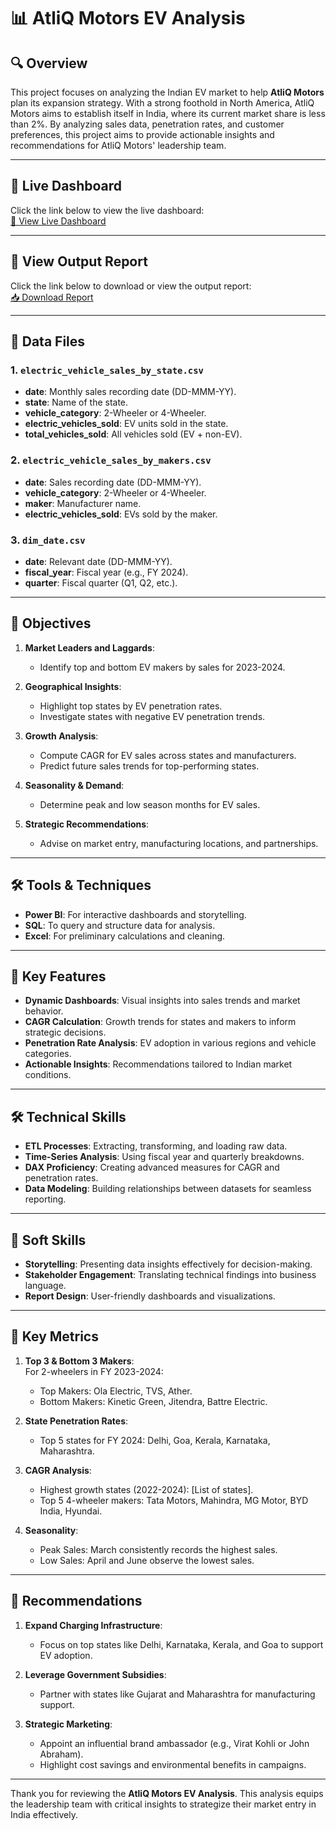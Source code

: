 # 📊 AtliQ Motors EV Analysis  

## 🔍 Overview  
This project focuses on analyzing the Indian EV market to help **AtliQ Motors** plan its expansion strategy. With a strong foothold in North America, AtliQ Motors aims to establish itself in India, where its current market share is less than 2%. By analyzing sales data, penetration rates, and customer preferences, this project aims to provide actionable insights and recommendations for AtliQ Motors' leadership team.

---

## 🚀 Live Dashboard  
Click the link below to view the live dashboard:  
[🔗 View Live Dashboard](https://app.powerbi.com/view?r=eyJrIjoiZmQxNjdlN2QtMDA4My00NzVlLWFkMDEtYmUxNWUxZjZkZGViIiwidCI6ImM2ZTU0OWIzLTVmNDUtNDAzMi1hYWU5LWQ0MjQ0ZGM1YjJjNCJ9)  

---

## 📄 View Output Report  
Click the link below to download or view the output report:  
[📥 Download Report](https://github.com/sahilparab1408/AtliQ-Motors-EV-Analysis/blob/main/AtliQ_Motors_EV_Insights_Report.pdf)  

---

## 📂 Data Files  

### 1. **`electric_vehicle_sales_by_state.csv`**  
- **date**: Monthly sales recording date (DD-MMM-YY).  
- **state**: Name of the state.  
- **vehicle_category**: 2-Wheeler or 4-Wheeler.  
- **electric_vehicles_sold**: EV units sold in the state.  
- **total_vehicles_sold**: All vehicles sold (EV + non-EV).  

### 2. **`electric_vehicle_sales_by_makers.csv`**  
- **date**: Sales recording date (DD-MMM-YY).  
- **vehicle_category**: 2-Wheeler or 4-Wheeler.  
- **maker**: Manufacturer name.  
- **electric_vehicles_sold**: EVs sold by the maker.  

### 3. **`dim_date.csv`**  
- **date**: Relevant date (DD-MMM-YY).  
- **fiscal_year**: Fiscal year (e.g., FY 2024).  
- **quarter**: Fiscal quarter (Q1, Q2, etc.).  

---

## 🎯 Objectives  

1. **Market Leaders and Laggards**:  
   - Identify top and bottom EV makers by sales for 2023-2024.  

2. **Geographical Insights**:  
   - Highlight top states by EV penetration rates.  
   - Investigate states with negative EV penetration trends.  

3. **Growth Analysis**:  
   - Compute CAGR for EV sales across states and manufacturers.  
   - Predict future sales trends for top-performing states.  

4. **Seasonality & Demand**:  
   - Determine peak and low season months for EV sales.  

5. **Strategic Recommendations**:  
   - Advise on market entry, manufacturing locations, and partnerships.  

---

## 🛠️ Tools & Techniques  

- **Power BI**: For interactive dashboards and storytelling.  
- **SQL**: To query and structure data for analysis.  
- **Excel**: For preliminary calculations and cleaning.  

---

## 📌 Key Features  

- **Dynamic Dashboards**: Visual insights into sales trends and market behavior.  
- **CAGR Calculation**: Growth trends for states and makers to inform strategic decisions.  
- **Penetration Rate Analysis**: EV adoption in various regions and vehicle categories.  
- **Actionable Insights**: Recommendations tailored to Indian market conditions.  

---

## 🛠️ Technical Skills  

- **ETL Processes**: Extracting, transforming, and loading raw data.  
- **Time-Series Analysis**: Using fiscal year and quarterly breakdowns.  
- **DAX Proficiency**: Creating advanced measures for CAGR and penetration rates.  
- **Data Modeling**: Building relationships between datasets for seamless reporting.  

---

## 🤝 Soft Skills  

- **Storytelling**: Presenting data insights effectively for decision-making.  
- **Stakeholder Engagement**: Translating technical findings into business language.  
- **Report Design**: User-friendly dashboards and visualizations.  

---

## 🧩 Key Metrics  

1. **Top 3 & Bottom 3 Makers**:   
   For 2-wheelers in FY 2023-2024:  
   - Top Makers: Ola Electric, TVS, Ather.  
   - Bottom Makers: Kinetic Green, Jitendra, Battre Electric.  

2. **State Penetration Rates**:  
   - Top 5 states for FY 2024: Delhi, Goa, Kerala, Karnataka, Maharashtra.  

3. **CAGR Analysis**:  
   - Highest growth states (2022-2024): [List of states].  
   - Top 5 4-wheeler makers: Tata Motors, Mahindra, MG Motor, BYD India, Hyundai.  

4. **Seasonality**:  
   - Peak Sales: March consistently records the highest sales.  
   - Low Sales: April and June observe the lowest sales.  

---

## 🎯 Recommendations  

1. **Expand Charging Infrastructure**:  
   - Focus on top states like Delhi, Karnataka, Kerala, and Goa to support EV adoption.  

2. **Leverage Government Subsidies**:  
   - Partner with states like Gujarat and Maharashtra for manufacturing support.  

3. **Strategic Marketing**:  
   - Appoint an influential brand ambassador (e.g., Virat Kohli or John Abraham).  
   - Highlight cost savings and environmental benefits in campaigns.  

---

Thank you for reviewing the **AtliQ Motors EV Analysis**. This analysis equips the leadership team with critical insights to strategize their market entry in India effectively.  
